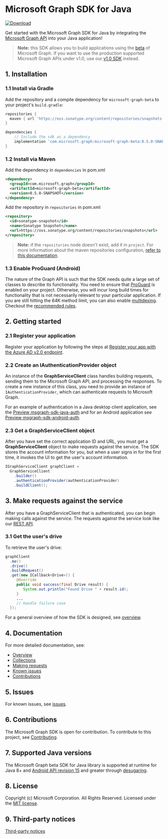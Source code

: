 # Microsoft Graph SDK for Java

[![Download](https://img.shields.io/nexus/s/https/oss.sonatype.org/com.microsoft.graph/microsoft-graph-beta.svg)](https://oss.sonatype.org/content/repositories/snapshots/com/microsoft/graph/microsoft-graph-beta/)

Get started with the Microsoft Graph SDK for Java by integrating the [Microsoft Graph API](https://developer.microsoft.com/en-us/graph/get-started/java) into your Java application!

> **Note:** this SDK allows you to build applications using the [beta](https://docs.microsoft.com/en-us/graph/use-the-api#version) of Microsoft Graph. If you want to use the production supported Microsoft Graph APIs under v1.0, use our [v1.0 SDK](https://github.com/microsoftgraph/msgraph-sdk-java) instead.

## 1. Installation

### 1.1 Install via Gradle

Add the repository and a compile dependency for `microsoft-graph-beta` to your project's `build.gradle`:

```gradle
repositories {
  maven { url 'https://oss.sonatype.org/content/repositories/snapshots' }
}

dependencies {
    // Include the sdk as a dependency
    implementation 'com.microsoft.graph:microsoft-graph-beta:0.5.0-SNAPSHOT'
}
```

### 1.2 Install via Maven

Add the dependency in `dependencies` in pom.xml

```xml
<dependency>
  <groupId>com.microsoft.graph</groupId>
  <artifactId>microsoft-graph-beta</artifactId>
  <version>0.5.0-SNAPSHOT</version>
</dependency>
```

Add the repository in `repositories` in pom.xml

```xml
<repository>
  <id>sonatype-snapshot</id>
  <name>Sonatype Snapshot</name>
  <url>https://oss.sonatype.org/content/repositories/snapshots</url>
</repository>
```

>**Note:** if the `repositories` node doesn't exist, add it in `project`. For more information about the maven repositories configuration, [refer to this documentation](https://maven.apache.org/guides/mini/guide-multiple-repositories.html).

### 1.3 Enable ProGuard (Android)

The nature of the Graph API is such that the SDK needs quite a large set of classes to describe its functionality. You need to ensure that [ProGuard](https://developer.android.com/studio/build/shrink-code.html) is enabled on your project. Otherwise, you will incur long build times for functionality that is not necessarily relevant to your particular application. If you are still hitting the 64K method limit, you can also enable [multidexing](https://developer.android.com/studio/build/multidex.html). Checkout the [recommended rules](./docs/proguard-rules.txt).

## 2. Getting started

### 2.1 Register your application

Register your application by following the steps at [Register your app with the Azure AD v2.0 endpoint](https://developer.microsoft.com/en-us/graph/docs/concepts/auth_register_app_v2).

### 2.2 Create an IAuthenticationProvider object

An instance of the **GraphServiceClient** class handles building requests, sending them to the Microsoft Graph API, and processing the responses. To create a new instance of this class, you need to provide an instance of `IAuthenticationProvider`, which can authenticate requests to Microsoft Graph.

For an example of authentication in a Java desktop client application, see the [Preview msgraph-sdk-java-auth](https://github.com/microsoftgraph/msgraph-sdk-android-msa-auth-for-android-adapter) and for an Android application see [Preview msgraph-sdk-android-auth](https://github.com/microsoftgraph/msgraph-sdk-android-auth).

### 2.3 Get a GraphServiceClient object

After you have set the correct application ID and URL, you must get a **GraphServiceClient** object to make requests against the service. The SDK stores the account information for you, but when a user signs in for the first time, it invokes the UI to get the user's account information.

```java
IGraphServiceClient graphClient = 
  GraphServiceClient
    .builder()
    .authenticationProvider(authenticationProvider)
    .buildClient();
```

## 3. Make requests against the service

After you have a GraphServiceClient that is authenticated, you can begin making calls against the service. The requests against the service look like our [REST API](https://developer.microsoft.com/en-us/graph/docs/concepts/overview).

### 3.1 Get the user's drive

To retrieve the user's drive:

```java
graphClient
  .me()
  .drive()
  .buildRequest()
  .get(new ICallback<Drive>() {
     @Override
     public void success(final Drive result) {
        System.out.println("Found Drive " + result.id);
     }
     ...
     // Handle failure case
  });
```

For a general overview of how the SDK is designed, see [overview](https://github.com/microsoftgraph/msgraph-sdk-java/wiki/Overview).

## 4. Documentation

For more detailed documentation, see:

* [Overview](https://docs.microsoft.com/graph/overview)
* [Collections](https://docs.microsoft.com/graph/sdks/paging)
* [Making requests](https://docs.microsoft.com/graph/sdks/create-requests)
* [Known issues](https://github.com/MicrosoftGraph/msgraph-sdk-java/issues)
* [Contributions](https://github.com/microsoftgraph/msgraph-beta-sdk-java/blob/master/CONTRIBUTING.md)

## 5. Issues

For known issues, see [issues](https://github.com/MicrosoftGraph/msgraph-beta-sdk-java/issues).

## 6. Contributions

The Microsoft Graph SDK is open for contribution. To contribute to this project, see [Contributing](https://github.com/microsoftgraph/msgraph-beta-sdk-java/blob/master/CONTRIBUTING.md).

## 7. Supported Java versions

The Microsoft Graph beta SDK for Java library is supported at runtime for Java 8+ and [Android API revision 15](http://source.android.com/source/build-numbers.html) and greater through [desugaring](https://developer.android.com/studio/write/java8-support.html#library-desugaring).

## 8. License

Copyright (c) Microsoft Corporation. All Rights Reserved. Licensed under the [MIT license](LICENSE).

## 9. Third-party notices

[Third-party notices](THIRD%20PARTY%20NOTICES)




